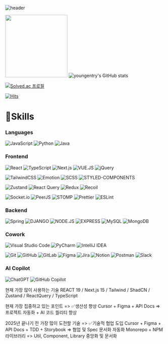 ![header](https://capsule-render.vercel.app/api?type=waving&color=gradient&height=250&section=header&text=youngentry&fontSize=90)

<span> <img img style="height:197px" src="https://github-readme-stats.vercel.app/api/top-langs/?username=youngentry&layout=compact&theme=nord&hide_border=true"/> </span>
![youngentry's GitHub stats](https://github-readme-stats.vercel.app/api?username=youngentry&show_icons=true&theme=radical)

[![Solved.ac 프로필](http://mazassumnida.wtf/api/generate_badge?boj=opapqp)](https://solved.ac/opapqp)


[![Hits](https://hits.seeyoufarm.com/api/count/incr/badge.svg?url=https%3A%2F%2Fgithub.com%2Fyoungentry&count_bg=%2379C83D&title_bg=%23555555&icon=&icon_color=%23E7E7E7&title=hits&edge_flat=false)](https://hits.seeyoufarm.com)

# 💪Skills
### Languages

![JavaScript](https://img.shields.io/badge/JavaScript-F7DF1E.svg?&style=for-the-badge&logo=JavaScript&logoColor=white)
![Python](https://img.shields.io/badge/Python-3776AB.svg?&style=for-the-badge&logo=Python&logoColor=white)
![Java](https://img.shields.io/badge/java-%23ED8B00.svg?style=for-the-badge&logo=openjdk&logoColor=white)

### Frontend

![React](https://img.shields.io/badge/React-61DAFB.svg?&style=for-the-badge&logo=React&logoColor=white)
![TypeScript](https://img.shields.io/badge/TypeScript-3178C6.svg?&style=for-the-badge&logo=TypeScript&logoColor=white)
![Next.js](https://img.shields.io/badge/Next.js-000000.svg?&style=for-the-badge&logo=Next.js&logoColor=white)
![VUE.JS](https://img.shields.io/badge/Vue.js-4FC08D.svg?&style=for-the-badge&logo=Vue.js&logoColor=white)
![jQuery](https://img.shields.io/badge/jquery-%230769AD.svg?style=for-the-badge&logo=jquery&logoColor=white)


![TailwindCSS](https://img.shields.io/badge/tailwindcss-%2338B2AC.svg?style=for-the-badge&logo=tailwind-css&logoColor=white)
![Emotion](https://img.shields.io/badge/Emotion-D36AC2.svg?style=for-the-badge&logoColor=white)
![SCSS](https://img.shields.io/badge/SCSS-CC6699.svg?&style=for-the-badge&logo=Sass&logoColor=white)
![STYLED-COMPONENTS](https://img.shields.io/badge/styled--components-DB7093.svg?&style=for-the-badge&logo=styled-components&logoColor=white)


![Zustand](https://img.shields.io/badge/Zustand-49443E.svg?style=for-the-badge&logoColor=white)
![React Query](https://img.shields.io/badge/-React%20Query-FF4154?style=for-the-badge&logo=react%20query&logoColor=white)
![Redux](https://img.shields.io/badge/redux-%23593d88.svg?style=for-the-badge&logo=redux&logoColor=white)
![Recoil](https://img.shields.io/badge/Recoil-3C7CE6.svg?style=for-the-badge&logoColor=white)


![Socket.io](https://img.shields.io/badge/Socket.io-black?style=for-the-badge&logo=socket.io&badgeColor=010101)
![PeerJS](https://img.shields.io/badge/PeerJS-EC6552.svg?style=for-the-badge&logoColor=white)
![STOMP](https://img.shields.io/badge/STOMP-080808.svg?style=for-the-badge&logoColor=white)
![Prettier](https://img.shields.io/badge/prettier-%23F7B93E.svg?style=for-the-badge&logo=prettier&logoColor=black)
![ESLint](https://img.shields.io/badge/ESLint-4B3263?style=for-the-badge&logo=eslint&logoColor=white)



### Backend

![Spring](https://img.shields.io/badge/spring-%236DB33F.svg?style=for-the-badge&logo=spring&logoColor=white)
![DJANGO](https://img.shields.io/badge/Django-092E20.svg?&style=for-the-badge&logo=Django&logoColor=white)
![NODE.JS](https://img.shields.io/badge/Node.js-339933.svg?&style=for-the-badge&logo=Node.js&logoColor=white)
![EXPRESS](https://img.shields.io/badge/Express-000000.svg?&style=for-the-badge&logo=Express&logoColor=white)
![MySQL](https://img.shields.io/badge/mysql-4479A1.svg?style=for-the-badge&logo=mysql&logoColor=white)
![MongoDB](https://img.shields.io/badge/MongoDB-%234ea94b.svg?style=for-the-badge&logo=mongodb&logoColor=white)



### Cowork

![Visual Studio Code](https://img.shields.io/badge/Visual%20Studio%20Code-0078d7.svg?style=for-the-badge&logo=visual-studio-code&logoColor=white)
![PyCharm](https://img.shields.io/badge/pycharm-97CA00?style=for-the-badge&logo=pycharm)
![IntelliJ IDEA](https://img.shields.io/badge/IntelliJIDEA-000000.svg?style=for-the-badge&logo=intellij-idea&logoColor=white)


![Git](https://img.shields.io/badge/git-%23F05033.svg?style=for-the-badge&logo=git&logoColor=white)
![GitHub](https://img.shields.io/badge/github-%23121011.svg?style=for-the-badge&logo=github&logoColor=white)
![GitLab](https://img.shields.io/badge/gitlab-%23181717.svg?style=for-the-badge&logo=gitlab&logoColor=white)
![Figma](https://img.shields.io/badge/figma-%23F24E1E.svg?style=for-the-badge&logo=figma&logoColor=white)
![Jira](https://img.shields.io/badge/jira-%230A0FFF.svg?style=for-the-badge&logo=jira&logoColor=white)
![Notion](https://img.shields.io/badge/Notion-%23000000.svg?style=for-the-badge&logo=notion&logoColor=white)
![Postman](https://img.shields.io/badge/Postman-FF6C37?style=for-the-badge&logo=postman&logoColor=white)
![Slack](https://img.shields.io/badge/Slack-4A154B?style=for-the-badge&logo=slack&logoColor=white)


### AI Copilot

![ChatGPT](https://img.shields.io/badge/chatGPT-74aa9c?style=for-the-badge&logo=openai&logoColor=white)
![GitHub Copilot](https://img.shields.io/badge/github_copilot-8957E5?style=for-the-badge&logo=github-copilot&logoColor=white)


현재 가장 많이 사용하는 기술
REACT 19 / Next.js 15 / Tailwind / ShadCN / Zustand / ReactQuery / TypeScript

현재 가장 집중하고 있는 포인트 => ✅생산성 향상
Cursor + Figma + API Docs => 프로젝트 자동화 + AI 코드 퀄리티 향상

2025년 끝나기 전 가장 많이 도전할 기술 => ✅기술적 협업 도입
Cursor + Figma + API Docs + TDD + Storybook => 협업 및 Spec 문서화 자동화
Monorepo + NPM 라이브러리 => Util, Component, Library 중앙화 및 문서화
